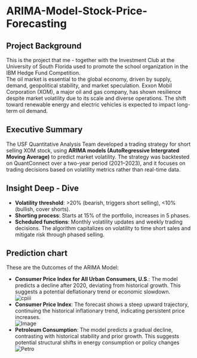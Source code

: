 # ARIMA-Model-Stock-Price-Forecasting
## Project Background
This is the project that me - together with the Investment Club at the University of South Florida used to promote the school organization in the IBM Hedge Fund Competition.
<br/>The oil market is essential to the global economy, driven by supply, demand, geopolitical stability, and market speculation. Exxon Mobil Corporation (XOM), a major oil and gas company, has shown resilience despite market volatility due to its scale and diverse operations. The shift toward renewable energy and electric vehicles is expected to impact long-term oil demand.
## Executive Summary
The USF Quantitative Analysis Team developed a trading strategy for short selling XOM stock, using **ARIMA models (AutoRegressive Intergrated Moving Average)** to predict market volatility. The strategy was backtested on QuantConnect over a two-year period (2021–2023), and it focuses on trading decisions based on volatility metrics rather than real-time data.
## Insight Deep - Dive
- **Volatility threshold**: >20% (bearish, triggers short selling), <10% (bullish, cover shorts).
- **Shorting process**: Starts at 15% of the portfolio, increases in 5 phases.
- **Scheduled functions**: Monthly volatility updates and weekly trading decisions. The algorithm capitalizes on volatility to time short sales and mitigate risk through phased selling.
## Prediction chart
These are the 0utcomes of the ARIMA Model:
- **Consumer Price Index for All Urban Consumers, U.S**.: The model predicts a decline after 2020, deviating from historical growth. This suggests a potential deflationary trend or economic slowdown.
<br/> ![cpiii](https://github.com/user-attachments/assets/d6f59ea6-4448-4965-92c5-78051e47515b)
- **Consumer Price Index**: The forecast shows a steep upward trajectory, continuing the historical inflationary trend, indicating persistent price increases.
<br/> ![Image](https://github.com/user-attachments/assets/b7ee9872-76db-4748-94b1-c0e3de58c081)
- **Petroleum Consumption**: The model predicts a gradual decline, contrasting with historical stability and prior growth. This suggests potential structural shifts in energy consumption or policy changes
<br/> ![Petro](https://github.com/user-attachments/assets/d8585c3b-b88a-49e0-8344-58a66fbab468)





